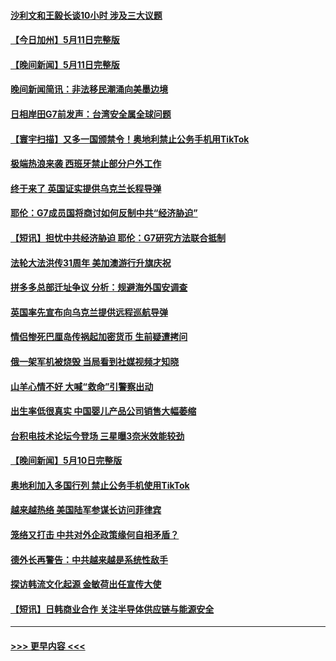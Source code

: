 #### [沙利文和王毅长谈10小时 涉及三大议题](../pages/prog202/a103710332.md?t=05121543) 
#### [【今日加州】5月11日完整版](../pages/prog202/a103710312.md?t=05121543) 
#### [【晚间新闻】5月11日完整版](../pages/prog202/a103710232.md?t=05121543) 
#### [晚间新闻简讯：非法移民潮涌向美墨边境](../pages/prog202/a103710229.md?t=05121543) 
#### [日相岸田G7前发声：台湾安全属全球问题](../pages/prog202/a103710225.md?t=05121543) 
#### [【寰宇扫描】又多一国颁禁令！奥地利禁止公务手机用TikTok](../pages/prog202/a103710227.md?t=05121543) 
#### [极端热浪来袭 西班牙禁止部分户外工作](../pages/prog202/a103710155.md?t=05121543) 
#### [终于来了 英国证实提供乌克兰长程导弹](../pages/prog202/a103710154.md?t=05121543) 
#### [耶伦：G7成员国将商讨如何反制中共“经济胁迫”](../pages/prog202/a103710077.md?t=05121543) 
#### [【短讯】担忧中共经济胁迫 耶伦：G7研究方法联合抵制](../pages/prog202/a103710003.md?t=05121543) 
#### [法轮大法洪传31周年 美加澳游行升旗庆祝](../pages/prog202/a103710005.md?t=05121543) 
#### [拼多多总部迁址争议 分析：规避海外国安调查](../pages/prog202/a103710006.md?t=05121543) 
#### [英国率先宣布向乌克兰提供远程巡航导弹](../pages/prog202/a103709943.md?t=05121543) 
#### [情侣惨死巴厘岛传祸起加密货币 生前疑遭拷问](../pages/prog202/a103709921.md?t=05121543) 
#### [俄一架军机被烧毁 当局看到社媒视频才知晓](../pages/prog202/a103709437.md?t=05121543) 
#### [山羊心情不好 大喊“救命”引警察出动](../pages/prog202/a103709428.md?t=05121543) 
#### [出生率低很真实 中国婴儿产品公司销售大幅萎缩](../pages/prog202/a103709421.md?t=05121543) 
#### [台积电技术论坛今登场 三星曝3奈米效能较劲](../pages/prog202/a103709400.md?t=05121543) 
#### [【晚间新闻】5月10日完整版](../pages/prog202/a103709204.md?t=05121543) 
#### [奥地利加入多国行列 禁止公务手机使用TikTok](../pages/prog202/a103709176.md?t=05121543) 
#### [越来越热络 美国陆军参谋长访问菲律宾](../pages/prog202/a103709084.md?t=05121543) 
#### [笼络又打击 中共对外企政策缘何自相矛盾？](../pages/prog202/a103709090.md?t=05121543) 
#### [德外长再警告：中共越来越是系统性敌手](../pages/prog202/a103709086.md?t=05121543) 
#### [探访韩流文化起源  金敏荷出任宣传大使](../pages/prog202/a103708908.md?t=05121543) 
#### [【短讯】日韩商业合作 关注半导体供应链与能源安全](../pages/prog202/a103708903.md?t=05121543) 

----
#### [ >>> 更早内容 <<< ](../indexes/prog202-earlier.md)
